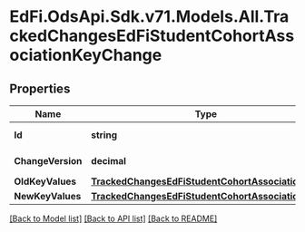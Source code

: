 # EdFi.OdsApi.Sdk.v71.Models.All.TrackedChangesEdFiStudentCohortAssociationKeyChange

## Properties

Name | Type | Description | Notes
------------ | ------------- | ------------- | -------------
**Id** | **string** | Resource identifier | [optional] 
**ChangeVersion** | **decimal** | Change version | [optional] 
**OldKeyValues** | [**TrackedChangesEdFiStudentCohortAssociationKey**](TrackedChangesEdFiStudentCohortAssociationKey.md) |  | [optional] 
**NewKeyValues** | [**TrackedChangesEdFiStudentCohortAssociationKey**](TrackedChangesEdFiStudentCohortAssociationKey.md) |  | [optional] 

[[Back to Model list]](../README.md#documentation-for-models) [[Back to API list]](../README.md#documentation-for-api-endpoints) [[Back to README]](../README.md)

